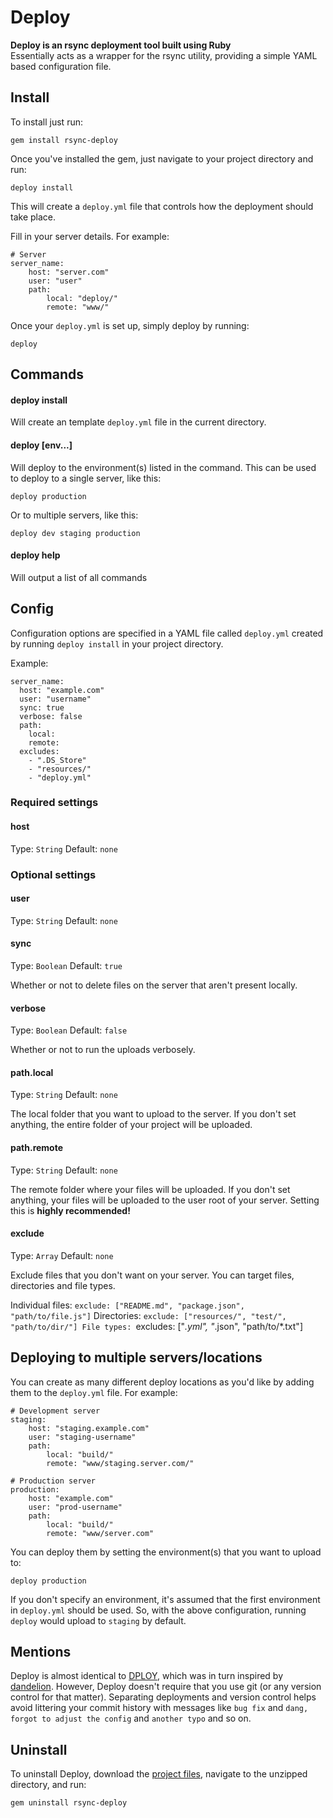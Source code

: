 # Deploy

**Deploy is an rsync deployment tool built using Ruby**  
Essentially acts as a wrapper for the rsync utility, providing a simple YAML based configuration file.


## Install

To install just run:

```
gem install rsync-deploy
```

Once you've installed the gem, just navigate to your project directory and run:

```
deploy install
```

This will create a `deploy.yml` file that controls how the deployment should take place.

Fill in your server details. For example:

```
# Server
server_name:
    host: "server.com"
    user: "user"
    path:
        local: "deploy/"
        remote: "www/"
```

Once your `deploy.yml` is set up, simply deploy by running:

```
deploy
```

## Commands

#### deploy install

Will create an template `deploy.yml` file in the current directory.

#### deploy [env...]

Will deploy to the environment(s) listed in the command. This can be used to deploy to a single server, like this:

```
deploy production
```

Or to multiple servers, like this:

```
deploy dev staging production
```

#### deploy help

Will output a list of all commands


## Config

Configuration options are specified in a YAML file called `deploy.yml` created by running `deploy install` in your project directory.

Example:

```
server_name:
  host: "example.com"
  user: "username"
  sync: true
  verbose: false
  path:
    local:
    remote:
  excludes:
    - ".DS_Store"
    - "resources/"
    - "deploy.yml"

```

### Required settings


#### host

Type: `String`
Default: `none`

### Optional settings

#### user

Type: `String`
Default: `none`

#### sync

Type: `Boolean`
Default: `true`

Whether or not to delete files on the server that aren't present locally.

#### verbose

Type: `Boolean`
Default: `false`

Whether or not to run the uploads verbosely.

#### path.local

Type: `String`
Default: `none`

The local folder that you want to upload to the server. If you don't set anything, the entire folder of your project will be uploaded.

#### path.remote

Type: `String`
Default: `none`

The remote folder where your files will be uploaded. If you don't set anything, your files will be uploaded to the user root of your server. Setting this is **highly recommended!**

#### exclude

Type: `Array`
Default: `none`

Exclude files that you don't want on your server. You can target files, directories and file types.

Individual files: `exclude: ["README.md", "package.json", "path/to/file.js"]`
Directories: `exclude: ["resources/", "test/", "path/to/dir/"]
File types: `excludes: ["*.yml", "*.json", "path/to/*.txt"]

## Deploying to multiple servers/locations

You can create as many different deploy locations as you'd like by adding them to the `deploy.yml` file. For example:

```
# Development server
staging:
    host: "staging.example.com"
    user: "staging-username"
    path:
        local: "build/"
        remote: "www/staging.server.com/"

# Production server
production:
    host: "example.com"
    user: "prod-username"
    path:
        local: "build/"
        remote: "www/server.com"
```

You can deploy them by setting the environment(s) that you want to upload to:

```
deploy production
```

If you don't specify an environment, it's assumed that the first environment in `deploy.yml` should be used. So, with the above configuration, running `deploy` would upload to `staging` by default.


## Mentions

Deploy is almost identical to [DPLOY](https://github.com/LeanMeanFightingMachine/dploy), which was in turn inspired by [dandelion](https://github.com/scttnlsn/dandelion). However, Deploy doesn't require that you use git (or any version control for that matter). Separating deployments and version control helps avoid littering your commit history with messages like `bug fix` and `dang, forgot to adjust the config` and `another typo` and so on.


## Uninstall

To uninstall Deploy, download the [project files](https://github.com/rosszurowski/deploy/archive/master.zip), navigate to the unzipped directory, and run:

```
gem uninstall rsync-deploy
```